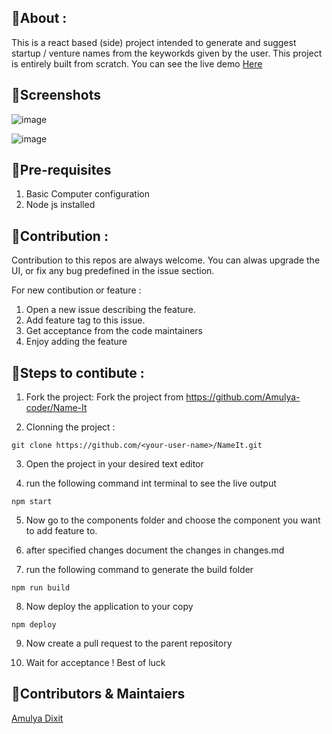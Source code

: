 ## 📌About :

This is a react based (side) project intended to generate and suggest startup / venture names from the keyworkds given by the user. This project is entirely built from scratch. You can see the live demo [Here](https://amulya-coder.github.io/Name-It/)

## 📌Screenshots
![image](https://user-images.githubusercontent.com/66437295/139915201-26d82e80-5ca4-4f4e-bd96-80c7d8140998.png)

![image](https://user-images.githubusercontent.com/66437295/139915574-9c7b865b-4afb-4b4a-870e-717030410be2.png)

## 📌Pre-requisites

1. Basic Computer configuration
2. Node js installed

## 📌Contribution :

Contribution to this repos are always welcome. You can alwas upgrade the UI, or fix any bug predefined in the issue section.

For new contibution or feature : 

1. Open a new issue describing the feature.
2. Add feature tag to this issue.
3. Get acceptance from the code maintainers
4. Enjoy adding the feature

## 📌Steps to contibute :

1. Fork the project:
Fork the project from https://github.com/Amulya-coder/Name-It

2. Clonning the project :
```git
git clone https://github.com/<your-user-name>/NameIt.git
```
3. Open the project in your desired text editor

4. run the following command int terminal to see the live output
```node
npm start
```
5. Now go to the components folder and choose the component you want to add feature to.

6. after specified changes document the changes in changes.md

7. run the following command to generate the build folder
```node
npm run build
```
8. Now deploy the application to your copy
```node
npm deploy
```
9. Now create a pull request to the parent repository

10. Wait for acceptance ! Best of luck

## 📌Contributors & Maintaiers
[Amulya Dixit](https://github.com/Amulya-coder)
